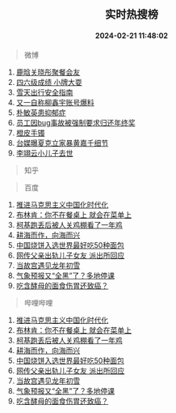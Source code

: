 <div align="center"><h2>实时热搜榜</h2><h4>2024-02-21 11:48:02</h4></div>

> 微博  

1. [鹿晗关晓彤聚餐会友](https://s.weibo.com/weibo?q=%23%E9%B9%BF%E6%99%97%E5%85%B3%E6%99%93%E5%BD%A4%E8%81%9A%E9%A4%90%E4%BC%9A%E5%8F%8B%23&t=31&band_rank=1&Refer=top)<br />
2. [四六级成绩 小牌大耍](https://s.weibo.com/weibo?q=%E5%9B%9B%E5%85%AD%E7%BA%A7%E6%88%90%E7%BB%A9%20%E5%B0%8F%E7%89%8C%E5%A4%A7%E8%80%8D&t=31&band_rank=2&Refer=top)<br />
3. [雪天出行安全指南](https://s.weibo.com/weibo?q=%23%E9%9B%AA%E5%A4%A9%E5%87%BA%E8%A1%8C%E5%AE%89%E5%85%A8%E6%8C%87%E5%8D%97%23&t=31&band_rank=3&Refer=top)<br />
4. [又一自称柳鑫宇账号爆料](https://s.weibo.com/weibo?q=%E5%8F%88%E4%B8%80%E8%87%AA%E7%A7%B0%E6%9F%B3%E9%91%AB%E5%AE%87%E8%B4%A6%E5%8F%B7%E7%88%86%E6%96%99&t=31&band_rank=4&Refer=top)<br />
5. [朴敏英患抑郁症](https://s.weibo.com/weibo?q=%23%E6%9C%B4%E6%95%8F%E8%8B%B1%E6%82%A3%E6%8A%91%E9%83%81%E7%97%87%23&t=31&band_rank=5&Refer=top)<br />
6. [员工因bug事故被强制要求归还年终奖](https://s.weibo.com/weibo?q=%23%E5%91%98%E5%B7%A5%E5%9B%A0bug%E4%BA%8B%E6%95%85%E8%A2%AB%E5%BC%BA%E5%88%B6%E8%A6%81%E6%B1%82%E5%BD%92%E8%BF%98%E5%B9%B4%E7%BB%88%E5%A5%96%23&t=31&band_rank=6&Refer=top)<br />
7. [橙皮手镯](https://s.weibo.com/weibo?q=%23%E6%A9%99%E7%9A%AE%E6%89%8B%E9%95%AF%23&t=31&band_rank=7&Refer=top)<br />
8. [台媒曝夏克立家暴黄嘉千细节](https://s.weibo.com/weibo?q=%23%E5%8F%B0%E5%AA%92%E6%9B%9D%E5%A4%8F%E5%85%8B%E7%AB%8B%E5%AE%B6%E6%9A%B4%E9%BB%84%E5%98%89%E5%8D%83%E7%BB%86%E8%8A%82%23&t=31&band_rank=8&Refer=top)<br />
9. [李翊云小儿子去世](https://s.weibo.com/weibo?q=%23%E6%9D%8E%E7%BF%8A%E4%BA%91%E5%B0%8F%E5%84%BF%E5%AD%90%E5%8E%BB%E4%B8%96%23&t=31&band_rank=9&Refer=top)<br />

> 知乎  


> 百度  

1. [推进马克思主义中国化时代化](https://www.baidu.com/s?wd=%E6%8E%A8%E8%BF%9B%E9%A9%AC%E5%85%8B%E6%80%9D%E4%B8%BB%E4%B9%89%E4%B8%AD%E5%9B%BD%E5%8C%96%E6%97%B6%E4%BB%A3%E5%8C%96&sa=fyb_news&rsv_dl=fyb_news)<br />
2. [布林肯：你不在餐桌上 就会在菜单上](https://www.baidu.com/s?wd=%E5%B8%83%E6%9E%97%E8%82%AF%EF%BC%9A%E4%BD%A0%E4%B8%8D%E5%9C%A8%E9%A4%90%E6%A1%8C%E4%B8%8A+%E5%B0%B1%E4%BC%9A%E5%9C%A8%E8%8F%9C%E5%8D%95%E4%B8%8A&sa=fyb_news&rsv_dl=fyb_news)<br />
3. [柯基跑丢后被人关鸡棚看了一年鸡](https://www.baidu.com/s?wd=%E6%9F%AF%E5%9F%BA%E8%B7%91%E4%B8%A2%E5%90%8E%E8%A2%AB%E4%BA%BA%E5%85%B3%E9%B8%A1%E6%A3%9A%E7%9C%8B%E4%BA%86%E4%B8%80%E5%B9%B4%E9%B8%A1&sa=fyb_news&rsv_dl=fyb_news)<br />
4. [耕海而作，向海而兴](https://www.baidu.com/s?wd=%E8%80%95%E6%B5%B7%E8%80%8C%E4%BD%9C%EF%BC%8C%E5%90%91%E6%B5%B7%E8%80%8C%E5%85%B4&sa=fyb_news&rsv_dl=fyb_news)<br />
5. [中国烧饼入选世界最好吃50种面包](https://www.baidu.com/s?wd=%E4%B8%AD%E5%9B%BD%E7%83%A7%E9%A5%BC%E5%85%A5%E9%80%89%E4%B8%96%E7%95%8C%E6%9C%80%E5%A5%BD%E5%90%8350%E7%A7%8D%E9%9D%A2%E5%8C%85&sa=fyb_news&rsv_dl=fyb_news)<br />
6. [网传父亲出轨儿子女友 派出所回应](https://www.baidu.com/s?wd=%E7%BD%91%E4%BC%A0%E7%88%B6%E4%BA%B2%E5%87%BA%E8%BD%A8%E5%84%BF%E5%AD%90%E5%A5%B3%E5%8F%8B+%E6%B4%BE%E5%87%BA%E6%89%80%E5%9B%9E%E5%BA%94&sa=fyb_news&rsv_dl=fyb_news)<br />
7. [当故宫遇见龙年初雪](https://www.baidu.com/s?wd=%E5%BD%93%E6%95%85%E5%AE%AB%E9%81%87%E8%A7%81%E9%BE%99%E5%B9%B4%E5%88%9D%E9%9B%AA&sa=fyb_news&rsv_dl=fyb_news)<br />
8. [气象预报又“全黑”了？多地停课](https://www.baidu.com/s?wd=%E6%B0%94%E8%B1%A1%E9%A2%84%E6%8A%A5%E5%8F%88%E2%80%9C%E5%85%A8%E9%BB%91%E2%80%9D%E4%BA%86%EF%BC%9F%E5%A4%9A%E5%9C%B0%E5%81%9C%E8%AF%BE&sa=fyb_news&rsv_dl=fyb_news)<br />
9. [吃含酵母的面食伤胃还致癌？](https://www.baidu.com/s?wd=%E5%90%83%E5%90%AB%E9%85%B5%E6%AF%8D%E7%9A%84%E9%9D%A2%E9%A3%9F%E4%BC%A4%E8%83%83%E8%BF%98%E8%87%B4%E7%99%8C%EF%BC%9F&sa=fyb_news&rsv_dl=fyb_news)<br />

> 哔哩哔哩  

1. [推进马克思主义中国化时代化](https://www.baidu.com/s?wd=%E6%8E%A8%E8%BF%9B%E9%A9%AC%E5%85%8B%E6%80%9D%E4%B8%BB%E4%B9%89%E4%B8%AD%E5%9B%BD%E5%8C%96%E6%97%B6%E4%BB%A3%E5%8C%96&sa=fyb_news&rsv_dl=fyb_news)<br />
2. [布林肯：你不在餐桌上 就会在菜单上](https://www.baidu.com/s?wd=%E5%B8%83%E6%9E%97%E8%82%AF%EF%BC%9A%E4%BD%A0%E4%B8%8D%E5%9C%A8%E9%A4%90%E6%A1%8C%E4%B8%8A+%E5%B0%B1%E4%BC%9A%E5%9C%A8%E8%8F%9C%E5%8D%95%E4%B8%8A&sa=fyb_news&rsv_dl=fyb_news)<br />
3. [柯基跑丢后被人关鸡棚看了一年鸡](https://www.baidu.com/s?wd=%E6%9F%AF%E5%9F%BA%E8%B7%91%E4%B8%A2%E5%90%8E%E8%A2%AB%E4%BA%BA%E5%85%B3%E9%B8%A1%E6%A3%9A%E7%9C%8B%E4%BA%86%E4%B8%80%E5%B9%B4%E9%B8%A1&sa=fyb_news&rsv_dl=fyb_news)<br />
4. [耕海而作，向海而兴](https://www.baidu.com/s?wd=%E8%80%95%E6%B5%B7%E8%80%8C%E4%BD%9C%EF%BC%8C%E5%90%91%E6%B5%B7%E8%80%8C%E5%85%B4&sa=fyb_news&rsv_dl=fyb_news)<br />
5. [中国烧饼入选世界最好吃50种面包](https://www.baidu.com/s?wd=%E4%B8%AD%E5%9B%BD%E7%83%A7%E9%A5%BC%E5%85%A5%E9%80%89%E4%B8%96%E7%95%8C%E6%9C%80%E5%A5%BD%E5%90%8350%E7%A7%8D%E9%9D%A2%E5%8C%85&sa=fyb_news&rsv_dl=fyb_news)<br />
6. [网传父亲出轨儿子女友 派出所回应](https://www.baidu.com/s?wd=%E7%BD%91%E4%BC%A0%E7%88%B6%E4%BA%B2%E5%87%BA%E8%BD%A8%E5%84%BF%E5%AD%90%E5%A5%B3%E5%8F%8B+%E6%B4%BE%E5%87%BA%E6%89%80%E5%9B%9E%E5%BA%94&sa=fyb_news&rsv_dl=fyb_news)<br />
7. [当故宫遇见龙年初雪](https://www.baidu.com/s?wd=%E5%BD%93%E6%95%85%E5%AE%AB%E9%81%87%E8%A7%81%E9%BE%99%E5%B9%B4%E5%88%9D%E9%9B%AA&sa=fyb_news&rsv_dl=fyb_news)<br />
8. [气象预报又“全黑”了？多地停课](https://www.baidu.com/s?wd=%E6%B0%94%E8%B1%A1%E9%A2%84%E6%8A%A5%E5%8F%88%E2%80%9C%E5%85%A8%E9%BB%91%E2%80%9D%E4%BA%86%EF%BC%9F%E5%A4%9A%E5%9C%B0%E5%81%9C%E8%AF%BE&sa=fyb_news&rsv_dl=fyb_news)<br />
9. [吃含酵母的面食伤胃还致癌？](https://www.baidu.com/s?wd=%E5%90%83%E5%90%AB%E9%85%B5%E6%AF%8D%E7%9A%84%E9%9D%A2%E9%A3%9F%E4%BC%A4%E8%83%83%E8%BF%98%E8%87%B4%E7%99%8C%EF%BC%9F&sa=fyb_news&rsv_dl=fyb_news)<br />
